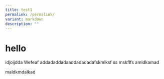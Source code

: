 ```yaml
---
title: test1
permalink: /permalink/
variant: markdown
description: ""
---
```

# hello 
idjoijdda Wefeaf addadaddadaaddadadadafskmlksf
ss
mskflfs
amldkamad

maldkmdalkad